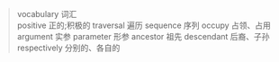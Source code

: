 > vocabulary 词汇  
> positive 正的;积极的
> traversal 遍历
> sequence 序列
> occupy 占领、占用
> argument 实参
> parameter 形参
> ancestor 祖先
> descendant 后裔、子孙
> respectively 分别的、各自的
